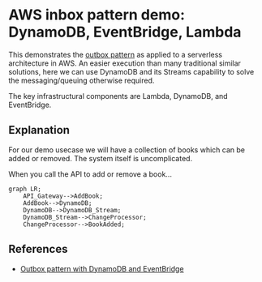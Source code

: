 # AWS inbox pattern demo: DynamoDB, EventBridge, Lambda

This demonstrates the [outbox pattern](TODO) as applied to a serverless architecture in AWS. An easier execution than many traditional similar solutions, here we can use DynamoDB and its Streams capability to solve the messaging/queuing otherwise required.

The key infrastructural components are Lambda, DynamoDB, and EventBridge.

## Explanation

For our demo usecase we will have a collection of books which can be added or removed. The system itself is uncomplicated.

When you call the API to add or remove a book...

```mermaid
graph LR;
    API_Gateway-->AddBook;
    AddBook-->DynamoDB;
    DynamoDB-->DynamoDB_Stream;
    DynamoDB_Stream-->ChangeProcessor;
    ChangeProcessor-->BookAdded;
```

## References

- [Outbox pattern with DynamoDB and EventBridge](https://serverlessland.com/patterns/dynamodb-streams-to-eventbridge-outbox-pattern)
